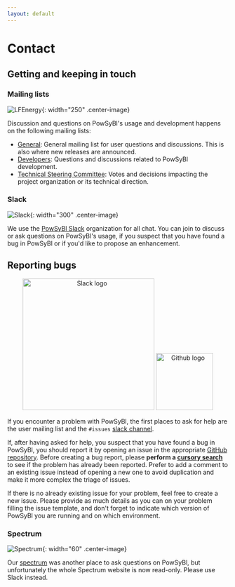 ```yaml
---
layout: default
---
```


# Contact

## Getting and keeping in touch

### Mailing lists
![LFEnergy](img/index/logo_lfenergy.png){: width="250" .center-image}

Discussion and questions on PowSyBl's usage and development happens on the following mailing lists:
- [General](https://lists.lfenergy.org/g/powsybl): General mailing list for user questions and discussions. This is also where new releases are announced.
- [Developers](https://lists.lfenergy.org/g/powsybl-dev): Questions and discussions related to PowSyBl development.
- [Technical Steering Committee](https://lists.lfenergy.org/g/powsybl-tsc): Votes and decisions impacting the project organization or its technical direction.

### Slack
![Slack](img/index/slack-logo.png){: width="300" .center-image}

We use the [PowSyBl Slack](https://join.slack.com/t/powsybl/shared_invite/zt-rzvbuzjk-nxi0boim1RKPS5PjieI0rA) organization for all chat. You can join to discuss or ask questions on PowSyBl's usage, if you suspect that you have found a bug in PowSyBl or if you'd like to propose an enhancement.

## Reporting bugs
<p style="text-align:center">
  <img alt="Slack logo" src="img/index/slack-logo.png" width="300" />
  <img alt="Github logo" src="img/index/github-logo.png" width="130" /> 
</p>

If you encounter a problem with PowSyBl, the first places to ask for help are the user mailing list and the `#issues` [slack channel](https://powsybl.slack.com/archives/C02CG8Q0TS6).

If, after having asked for help, you suspect that you have found a bug in PowSyBl, you should report it by opening an issue in the appropriate [GitHub repository](../../backup/to_sort/repositoryIndex). Before creating a bug report, please **perform a [cursory search](https://github.com/search?q=+is%3Aissue+user%3Apowsybl)** to see if the problem has already been reported. Prefer to add a comment to an existing issue instead of opening a new one to avoid duplication and make it more complex the triage of issues.

If there is no already existing issue for your problem, feel free to create a new issue. Please provide as much details as you can on your problem filling the issue template, and don't forget to indicate which version of PowSyBl you are running and on which environment.

### Spectrum
![Spectrum](img/index/spectrum-logo.png){: width="60" .center-image}

Our [spectrum](https://spectrum.chat/powsybl) was another place to ask questions on PowSyBl, but unfortunately the whole Spectrum website is now read-only. Please use Slack instead.
